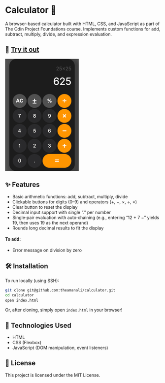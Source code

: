 # Calculator 🧮

A browser-based calculator built with HTML, CSS, and JavaScript as part of The Odin Project Foundations course. Implements custom functions for add, subtract, multiply, divide, and expression evaluation.

## 🚀 [Try it out](https://theamanali.github.io/calculator/)
![Calculator screenshot](./img/calculator-screenshot.png)

## ✨ Features

- Basic arithmetic functions: add, subtract, multiply, divide
- Clickable buttons for digits (0–9) and operators (+, −, ×, ÷, =)
- Clear button to reset the display
- Decimal input support with single “.” per number
- Single‑pair evaluation with auto‑chaining (e.g., entering “12 + 7 −” yields 19, then uses 19 as the next operand)
- Rounds long decimal results to fit the display

#### To add:
- Error message on division by zero



## 🛠️ Installation

To run locally (using SSH):

```bash
git clone git@github.com:theamanali/calculator.git
cd calculator
open index.html
```
Or, after cloning, simply open `index.html` in your browser!

## 🧰 Technologies Used

- HTML
- CSS (Flexbox)
- JavaScript (DOM manipulation, event listeners)

## 📄 License

This project is licensed under the MIT License.